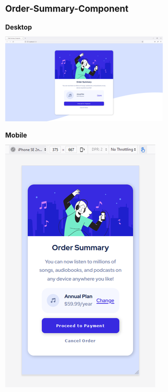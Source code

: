 # Order-Summary-Component
## Desktop
<img src="https://github.com/AshleyColman/Order-Summary-Component/blob/master/UI/Screenshots/Desktop.png">

## Mobile
<img src="https://github.com/AshleyColman/Order-Summary-Component/blob/master/UI/Screenshots/Mobile.png">
